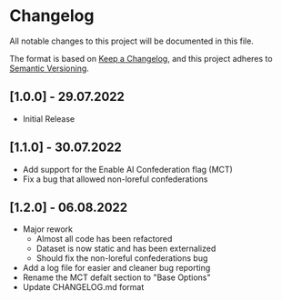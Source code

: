 # Changelog

All notable changes to this project will be documented in this file.

The format is based on [Keep a Changelog](https://keepachangelog.com/en/1.0.0/),
and this project adheres to [Semantic Versioning](https://semver.org/spec/v2.0.0.html).

## [1.0.0] - 29.07.2022

- Initial Release

## [1.1.0] - 30.07.2022

- Add support for the Enable AI Confederation flag (MCT)
- Fix a bug that allowed non-loreful confederations

## [1.2.0] - 06.08.2022

- Major rework
  - Almost all code has been refactored
  - Dataset is now static and has been externalized
  - Should fix the non-loreful confederations bug
- Add a log file for easier and cleaner bug reporting
- Rename the MCT defalt section to "Base Options"
- Update CHANGELOG.md format
